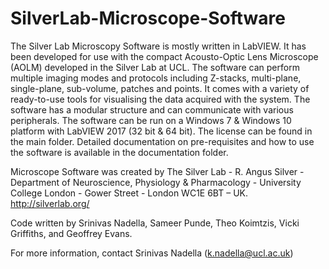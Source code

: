 ﻿# SilverLab-Microscope-Software

The Silver Lab Microscopy Software is mostly written in LabVIEW. It has been developed for use with the compact Acousto-Optic Lens Microscope (AOLM) developed in the Silver Lab at UCL. The software can perform multiple imaging modes and protocols including Z-stacks, multi-plane, single-plane, sub-volume, patches and points. It comes with a variety of ready-to-use tools for visualising the data acquired with the system. The software has a modular structure and can communicate with various peripherals. The software can be run on a Windows 7 & Windows 10 platform with LabVIEW 2017 (32 bit & 64 bit). The license can be found in the main folder. Detailed documentation on pre-requisites and how to use the software is available in the documentation folder.

Microscope Software was created by The Silver Lab - R. Angus Silver - Department of Neuroscience, Physiology & Pharmacology - University College London - Gower Street - London WC1E 6BT – UK. http://silverlab.org/

Code written by Srinivas Nadella, Sameer Punde, Theo Koimtzis, Vicki Griffiths, and Geoffrey Evans.

For more information, contact Srinivas Nadella (k.nadella@ucl.ac.uk)